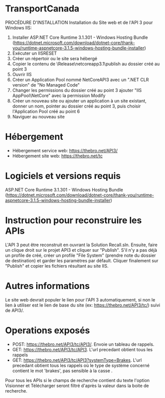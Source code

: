 # TransportCanada

PROCÉDURE D'INSTALLATION
Installation du Site web et de l'API 3 pour Windows IIS:
1. Installer ASP.NET Core Runtime 3.1.301 - Windows Hosting Bundle (https://dotnet.microsoft.com/download/dotnet-core/thank-you/runtime-aspnetcore-3.1.5-windows-hosting-bundle-installer)
2. Exécuter un IISRESET
3. Créer un répertoir ou le site sera hébergé
4. Copier le contenu de \Release\netcoreapp3.1\publish au dossier créé au point 3
5. Ouvrir IIS
6. Créer un Application Pool nommé NetCoreAPI3 avec un ".NET CLR version" de "No Managed Code"
7. Changer les permissions du dossier créé au point 3 ajouter "IIS AppPool\NetCore" avec la permission Modify
8. Créer un nouveau site ou ajouter un application à un site existant, donner un nom, pointer au dossier créé au point 3, puis choisir l'Application Pool créé au point 6
9. Naviguer au nouveau site

# Hébergement
- Hébergement service web: https://thebro.net/API3/
- Hébergement site web:  https://thebro.net/tc




# Logiciels et versions requis
ASP.NET Core Runtime 3.1.301 - Windows Hosting Bundle (https://dotnet.microsoft.com/download/dotnet-core/thank-you/runtime-aspnetcore-3.1.5-windows-hosting-bundle-installer)


# Instruction pour reconstruire les APIs
L'API 3 peut être reconstruit en ouvrant la Solution Recall.sln. Ensuite, faire un clique droit sur le projet API3 et cliquer sur "Publish". S'il n'y a pas déjà un profile de créé, créer un profile "File System" (prendre note du dossier de destination) et garder les paramètres par défault. Cliquer finalement sur "Publish" et copier les fichiers résultant au site IIS.


# Autres informations
Le site web devrait populer le lien pour l'API 3 automatiquement, si non le lien à utiliser est le lien de base du site (ex:  https://thebro.net/API3/tc/) suivi de API3/.

# Operations exposés

- POST: https://thebro.net/API3/tc/API3/. Envoie un tableau de rappels.
- GET: https://thebro.net/API3/tc/API3. L'url precedant obtient tous les rappels
- GET: https://thebro.net/API3/tc/API3?systemType=Brakes. L'url precedant obtient tous les rappels où le type de système concerné contient le mot 'brakes', pas sensible à la casse .

Pour tous les APIs si le champs de recherche contient du texte l'option Visionner et Télécharger seront filtré d'après la valeur dans la boite de recherche.
